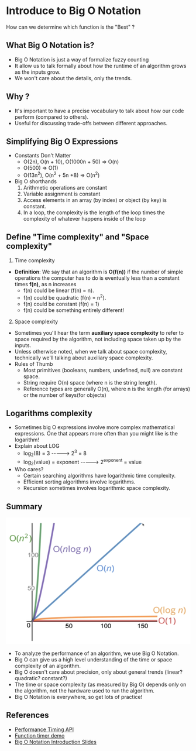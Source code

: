 # Introduce to Big O Notation
How can we determine which function is the "Best" ?

## What Big O Notation is?

- Big O Notation is just a way of formalize fuzzy counting
- It allow us to talk formally about how the runtime of an algorithm grows as the inputs grow.
- We won't care about the details, only the trends.

## Why ?

- It's important to have a precise vocabulary to talk about how our code perform (compared to others).
- Useful for discussing trade-offs between different approaches.

## Simplifying Big O Expressions

- Constants Don't Matter
  - O(2n), O(n + 10), O(1000n + 50) => O(n)
  - O(500) => O(1)
  - O(13n<sup>2</sup>), O(n<sup>2</sup> + 5n +8)  => O(n<sup>2</sup>)
- Big O shorthands
  1. Arithmetic operations are constant
  2. Variable assignment is constant
  3. Access elements in an array (by index) or object (by key) is constant.
  4. In a loop, the complexity is the length of the loop times the complexity of whatever happens inside of the loop

## Define "Time complexity" and "Space complexity"

1. Time complexity
- **Definition**: We say that an algorithm is **O(f(n))** if the number of simple operations the computer has to do is eventually less than a constant times **f(n)**, as n increases
  - f(n) could be linear (f(n) = n). 
  - f(n) could be quadratic (f(n) = n<sup>2</sup>).
  - f(n) could be constant (f(n) = 1)
  - f(n) could be something entirely different!
2. Space complexity
- Sometimes you'll hear the term **auxiliary space complexity** to refer to space required by the algorithm, not including space taken up by the inputs.
- Unless otherwise noted, when we talk about space complexity, technically we'll talking about auxiliary space complexity.
- Rules of Thumb
  - Most primitives (booleans, numbers, undefined, null) are constant space.
  - String require O(n) space (where n is the string length).
  - Reference types are generally O(n), where n is the length (for arrays) or the number of keys(for objects)

## Logarithms complexity

- Sometimes big O expressions involve more complex mathematical expressions. One that appears more often than you might like is the logarithm!
- Explain about LOG
  - log<sub>2</sub>(8) = 3 -----> 2<sup>3</sup> = 8
  - log<sub>2</sub>(value) = exponent -----> 2<sup>exponent</sup> = value
- Who cares?
  - Certain searching algorithms have logarithmic time complexity.
  - Efficient sorting algorithms involve logarithms.
  - Recursion sometimes involves logarithmic space complexity.

## Summary

![Big O Types](../assets/images/BigO-Types.png)

- To analyze the performance of an algorithm, we use Big O Notation.
- Big O can give us a high level understanding of the time or space complexity of an algorithm.
- Big O doesn't care about precision, only about general trends (linear? quadratic? constant?)
- The time or space complexity (as measured by Big O) depends only on the algorithm, not the hardware used to run the algorithm.
- Big O Notation is everywhere, so get lots of practice!

## References

- [Performance Timing API](https://nodejs.org/docs/latest-v8.x/api/perf_hooks.html#perf_hooks_performance_now)
- [Function timer demo](https://rithmschool.github.io/function-timer-demo/)
- [Big O Notation Introduction Slides](https://cs.slides.com/colt_steele/big-o-notation)
